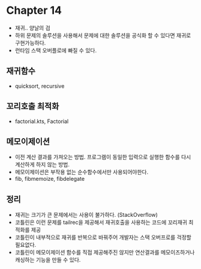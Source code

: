 # Chapter 14

- 재귀.. 양날의 검
- 하위 문제의 솔루션을 사용해서 문제에 대한 솔루션을 공식화 할 수 있다면 재귀로 구현가능하다.
- 런타임 스택 오버플로에 빠질 수 있다.

## 재귀함수

- quicksort, recursive

## 꼬리호출 최적화

- factorial.kts, Factorial

## 메모이제이션

- 이전 계산 결과를 가져오는 방법. 프로그램이 동일한 입력으로 실행한 함수를 다시 계산하게 하지 않는 방법.
- 메모이제이션은 부작용 없는 순수함수에서만 사용되어야한다.
- fib, fibmemoize, fibdelegate

## 정리

- 재귀는 크기가 큰 문제에서는 사용이 불가하다. (StackOverflow)
- 코틀린은 이런 문제를 tailrec을 제공해서 재귀호출을 사용하는 코드에 꼬리재귀 최적화를 제공
- 코틀린이 내부적으로 재귀를 반복으로 바꿔주어 개발자는 스택 오버프로를 걱정할 필요없다.
- 코틀린이 메모이제이션 함수를 직접 제공해주진 않지만 연산결과를 메모이즈하거나 캐싱하는 기능을 만들 수 있다.
